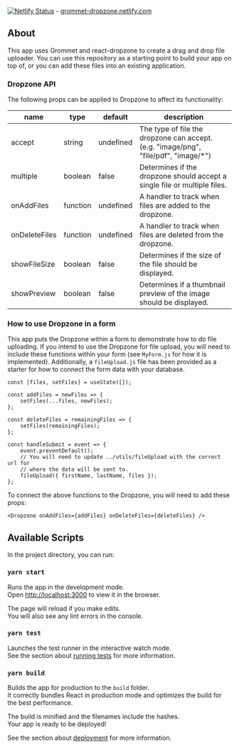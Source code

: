 [![Netlify Status](https://api.netlify.com/api/v1/badges/98771022-57d1-4a74-9b9b-d7e690d5b2f2/deploy-status)](https://app.netlify.com/sites/grommet-dropzone/deploys) - [grommet-dropzone.netlify.com](https://www.grommet-dropzone.netlify.com)

## About

This app uses Grommet and react-dropzone to create a drag and drop file uploader. You can use this repository as a starting point to build your app on top of, or you can add these files into an existing application.

### Dropzone API
The following props can be applied to Dropzone to affect its functionality:

| name | type | default | description |
|---|---|---|---|
| accept | string | undefined | The type of file the dropzone can accept. (e.g. "image/png", "file/pdf", "image/\*")  |
| multiple | boolean | false | Determines if the dropzone should accept a single file or multiple files.  |
| onAddFiles | function | undefined | A handler to track when files are added to the dropzone. |
| onDeleteFiles | function | undefined | A handler to track when files are deleted from the dropzone. |
| showFileSize | boolean | false | Determines if the size of the file should be displayed. |
| showPreview | boolean | false |  Determines if a thumbnail preview of the image should be displayed. |

### How to use Dropzone in a form
This app puts the Dropzone within a form to demonstrate how to do file uploading. If you intend to use the Dropzone for file upload, you will need to include these functions within your form (see `MyForm.js` for how it is implemented). Additionally, a `fileUpload.js` file has been provided as a starter for how to connect the form data with your database. 
```
const [files, setFiles] = useState([]);

const addFiles = newFiles => {
    setFiles(...files, newFiles);
};

const deleteFiles = remainingFiles => {
    setFiles(remainingFiles);
};

const handleSubmit = event => {
    event.preventDefault();
    // You will need to update ../utils/fileUpload with the correct url for
    // where the data will be sent to.
    fileUpload({ firstName, lastName, files });
};
```
To connect the above functions to the Dropzone, you will need to add these props:
```
<Dropzone onAddFiles={addFiles} onDeleteFiles={deleteFiles} />
```

## Available Scripts

In the project directory, you can run:

### `yarn start`

Runs the app in the development mode.<br />
Open [http://localhost:3000](http://localhost:3000) to view it in the browser.

The page will reload if you make edits.<br />
You will also see any lint errors in the console.

### `yarn test`

Launches the test runner in the interactive watch mode.<br />
See the section about [running tests](https://facebook.github.io/create-react-app/docs/running-tests) for more information.

### `yarn build`

Builds the app for production to the `build` folder.<br />
It correctly bundles React in production mode and optimizes the build for the best performance.

The build is minified and the filenames include the hashes.<br />
Your app is ready to be deployed!

See the section about [deployment](https://facebook.github.io/create-react-app/docs/deployment) for more information.
